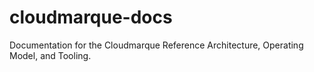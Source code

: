 # cloudmarque-docs
Documentation for the Cloudmarque Reference Architecture, Operating Model, and Tooling.
